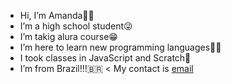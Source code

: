 - Hi, I’m Amanda🐢💪
- I’m a high school student😜
- I’m takig alura course😁
- I’m here to learn new programming languages👩‍💻
- I took classes in JavaScript and Scratch🤯
- I’m from Brazil!!!🇧🇷
< My contact is [email](amanda.benjamin.borba@escola.pr.gov.br)

